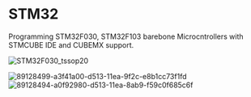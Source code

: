 # STM32
Programming STM32F030, STM32F103 barebone Microcntrollers with STMCUBE IDE and CUBEMX support.

![STM32F030_tssop20](https://user-images.githubusercontent.com/52508011/89106110-cc611300-d444-11ea-8ef5-7d752c011a50.jpg)

![89128499-a3f41a00-d513-11ea-9f2c-e8b1cc73f1fd](https://user-images.githubusercontent.com/52508011/89253929-9afe6800-d63b-11ea-8773-a5de92ac860c.jpeg)
![89128494-a0f92980-d513-11ea-8ab9-f59c0f685c6f](https://user-images.githubusercontent.com/52508011/89253938-9d60c200-d63b-11ea-909d-3e8beb37ee36.jpeg)
